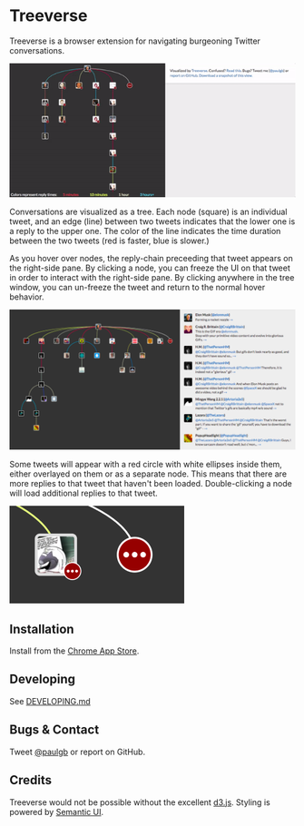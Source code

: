 Treeverse
=========

Treeverse is a browser extension for navigating burgeoning Twitter conversations.

![Screenshot of Treeverse.](images/treeverse640.gif)

Conversations are visualized as a tree. Each node (square) is an individual tweet, and
an edge (line) between two tweets indicates that the lower one is a reply to the upper
one. The color of the line indicates the time duration between the two tweets
(red is faster, blue is slower.)

As you hover over nodes, the reply-chain preceeding that tweet appears on the right-side
pane. By clicking a node, you can freeze the UI on that tweet in order to interact with
the right-side pane. By clicking anywhere in the tree window, you can un-freeze the tweet
and return to the normal hover behavior.

![Right pane in action.](images/right_pane.png)

Some tweets will appear with a red circle with white ellipses inside them, either overlayed
on them or as a separate node. This means that
there are more replies to that tweet that haven't been loaded. Double-clicking a node will
load additional replies to that tweet.

![More tweets indicator.](images/red_circles.png)

Installation
------------

Install from the [Chrome App Store](https://chrome.google.com/webstore/detail/treeverse/aahmjdadniahaicebomlagekkcnlcila).

Developing
----------

See [DEVELOPING.md](DEVELOPING.md)

Bugs & Contact
--------------

Tweet [@paulgb](https://twitter.com/paulgb) or report on GitHub.

Credits
-------

Treeverse would not be possible without the excellent [d3.js](https://d3js.org/).
Styling is powered by [Semantic UI](http://semantic-ui.com/). 
